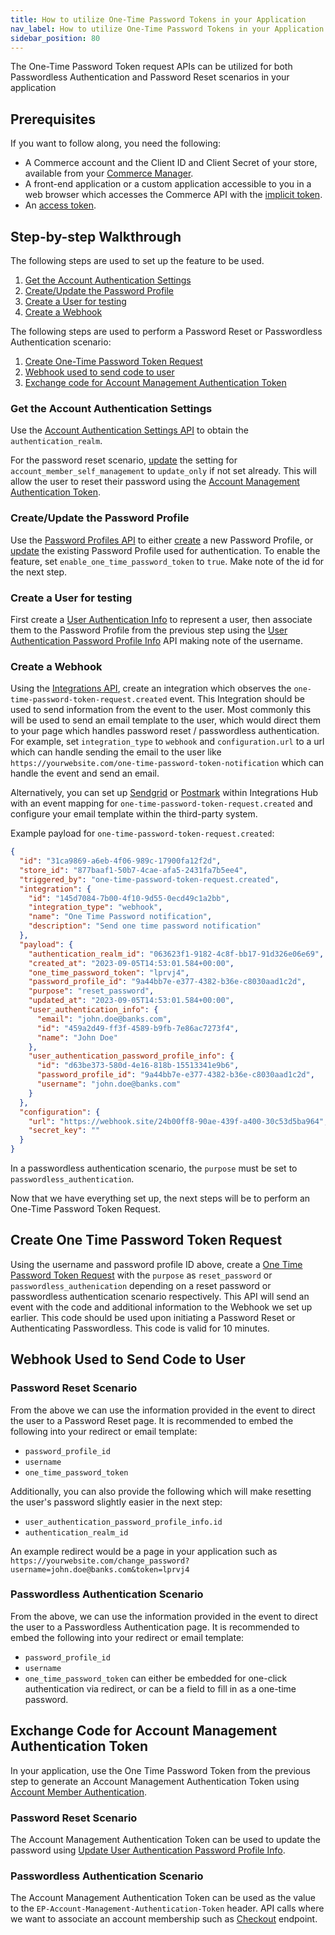 ```yaml
---
title: How to utilize One-Time Password Tokens in your Application
nav_label: How to utilize One-Time Password Tokens in your Application
sidebar_position: 80
---
```


The One-Time Password Token request APIs can be utilized for both Passwordless Authentication and Password Reset scenarios in your application

## Prerequisites

If you want to follow along, you need the following:

- A Commerce account and the Client ID and Client Secret of your store, available from your [Commerce Manager](/ui).
- A front-end application or a custom application accessible to you in a web browser which accesses the Commerce API with the [implicit token](/docs/authentication/Tokens/implicit-token).
- An [access token](/guides/Getting-Started/your-first-api-request#get-an-access-token).

## Step-by-step Walkthrough

The following steps are used to set up the feature to be used.

1. [Get the Account Authentication Settings](#get-the-account-authentication-settings)
1. [Create/Update the Password Profile](#create-update-the-password-profile)
1. [Create a User for testing](#create-a-user-for-testing)
1. [Create a Webhook](#create-a-webhook)

The following steps are used to perform a Password Reset or Passwordless Authentication scenario:

1. [Create One-Time Password Token Request](#create-one-time-password-token-request)
1. [Webhook used to send code to user](#webhook-used-to-send-code-to-user)
1. [Exchange code for Account Management Authentication Token](#exchange-code-for-account-management-authentication-token)

### Get the Account Authentication Settings

Use the [Account Authentication Settings API](/docs/authentication/single-sign-on/account-authentication-settings/get-account-authentication-settings) to obtain the `authentication_realm`. 

For the password reset scenario, [update](/docs/authentication/single-sign-on/account-authentication-settings/update-account-authentication-settings) the setting for `account_member_self_management` to `update_only` if not set already. This will allow the user to reset their password using the [Account Management Authentication Token](/docs/authentication/Tokens/account-management-authentication-token).

### Create/Update the Password Profile

Use the [Password Profiles API](/docs/authentication/single-sign-on/password-profiles-api/overview) to either [create](/docs/authentication/single-sign-on/password-profiles-api/create-a-password-profile) a new Password Profile, or [update](/docs/authentication/single-sign-on/password-profiles-api/update-a-password-profile) the existing Password Profile used for authentication. To enable the feature, set `enable_one_time_password_token` to `true`. Make note of the id for the next step.

### Create a User for testing

First create a [User Authentication Info](/docs/authentication/single-sign-on/user-authentication-info-api/create-a-user-authentication-info.md) to represent a user, then associate them to the Password Profile from the previous step using the [User Authentication Password Profile Info](/docs/authentication/single-sign-on/user-authentication-password-profiles-api/create-a-user-authentication-password-profile) API making note of the username.

### Create a Webhook

Using the [Integrations API](/docs/commerce-cloud/integrations/integrations-api/create-an-integration), create an integration which observes the `one-time-password-token-request.created` event. This Integration should be used to send information from the event to the user. Most commonly this will be used to send an email template to the user, which would direct them to your page which handles password reset / passwordless authentication. For example, set `integration_type` to `webhook` and `configuration.url` to a url which can handle sending the email to the user like `https://yourwebsite.com/one-time-password-token-notification` which can handle the event and send an email.

Alternatively, you can set up [Sendgrid](/docs/composer/integration-hub/marketing-communication/sendgrid) or [Postmark](/docs/composer/integration-hub/marketing-communication/postmark) within Integrations Hub with an event mapping for `one-time-password-token-request.created` and configure your email template within the third-party system.

Example payload for `one-time-password-token-request.created`:

```json
{
  "id": "31ca9869-a6eb-4f06-989c-17900fa12f2d",
  "store_id": "877baaf1-50b7-4cae-afa5-2431fa7b5ee4",
  "triggered_by": "one-time-password-token-request.created",
  "integration": {
    "id": "145d7084-7b00-4f10-9d55-0ecd49c1a2bb",
    "integration_type": "webhook",
    "name": "One Time Password notification",
    "description": "Send one time password notification"
  },
  "payload": {
    "authentication_realm_id": "063623f1-9182-4c8f-bb17-91d326e06e69",
    "created_at": "2023-09-05T14:53:01.584+00:00",
    "one_time_password_token": "lprvj4",
    "password_profile_id": "9a44bb7e-e377-4382-b36e-c8030aad1c2d",
    "purpose": "reset_password",
    "updated_at": "2023-09-05T14:53:01.584+00:00",
    "user_authentication_info": {
      "email": "john.doe@banks.com",
      "id": "459a2d49-ff3f-4589-b9fb-7e86ac7273f4",
      "name": "John Doe"
    },
    "user_authentication_password_profile_info": {
      "id": "d63be373-580d-4e16-818b-15513341e9b6",
      "password_profile_id": "9a44bb7e-e377-4382-b36e-c8030aad1c2d",
      "username": "john.doe@banks.com"
    }
  },
  "configuration": {
    "url": "https://webhook.site/24b00ff8-90ae-439f-a400-30c53d5ba964",
    "secret_key": ""
  }
}
```
In a passwordless authentication scenario, the `purpose` must be set to `passwordless_authentication`.

Now that we have everything set up, the next steps will be to perform an One-Time Password Token Request.

## Create One Time Password Token Request

Using the username and password profile ID above, create a [One Time Password Token Request](/docs/authentication/single-sign-on/password-profiles-api/create-one-time-password-token-request) with the `purpose` as `reset_password` or `passwordless_authenication` depending on a reset password or passwordless authentication scenario respectively. This API will send an event with the code and additional information to the Webhook we set up earlier. This code should be used upon initiating a Password Reset or Authenticating Passwordless. This code is valid for 10 minutes.

## Webhook Used to Send Code to User

### Password Reset Scenario

From the above we can use the information provided in the event to direct the user to a Password Reset page. It is recommended to embed the following into your redirect or email template:

- `password_profile_id`
- `username`
- `one_time_password_token`

Additionally, you can also provide the following which will make resetting the user's password slightly easier in the next step:

- `user_authentication_password_profile_info.id`
- `authentication_realm_id`

An example redirect would be a page in your application such as `https://yourwebsite.com/change_password?username=john.doe@banks.com&token=lprvj4`

### Passwordless Authentication Scenario

From the above, we can use the information provided in the event to direct the user to a Passwordless Authentication page. It is recommended to embed the following into your redirect or email template:

- `password_profile_id`
- `username`
- `one_time_password_token` can either be embedded for one-click authentication via redirect, or can be a field to fill in as a one-time password.

## Exchange Code for Account Management Authentication Token

In your application, use the One Time Password Token from the previous step to generate an Account Management Authentication Token using [Account Member Authentication](/docs/commerce-cloud/accounts/account-management-authentication/account-management-authentication-api/one-time-password-token). 

### Password Reset Scenario

The Account Management Authentication Token can be used to update the password using [Update User Authentication Password Profile Info](/docs/authentication/single-sign-on/user-authentication-password-profiles-api/update-a-user-authentication-password-profile).

### Passwordless Authentication Scenario
The Account Management Authentication Token can be used as the value to the `EP-Account-Management-Authentication-Token` header. API calls where we want to associate an account membership such as [Checkout](/docs/carts-orders/checkout/account-checkout) endpoint.
